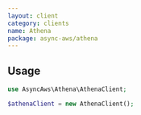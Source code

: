 ```yaml
---
layout: client
category: clients
name: Athena
package: async-aws/athena
---
```


## Usage

```php
use AsyncAws\Athena\AthenaClient;

$athenaClient = new AthenaClient();


```
